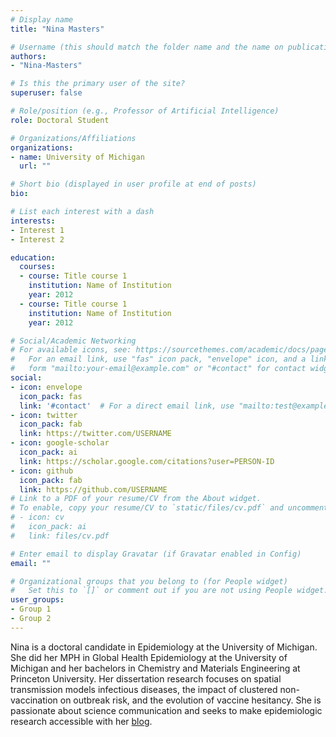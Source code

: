 ```yaml
---
# Display name
title: "Nina Masters"

# Username (this should match the folder name and the name on publications)
authors:
- "Nina-Masters"

# Is this the primary user of the site?
superuser: false

# Role/position (e.g., Professor of Artificial Intelligence)
role: Doctoral Student 

# Organizations/Affiliations
organizations:
- name: University of Michigan
  url: ""

# Short bio (displayed in user profile at end of posts)
bio: 

# List each interest with a dash
interests:
- Interest 1
- Interest 2

education:
  courses:
  - course: Title course 1
    institution: Name of Institution
    year: 2012
  - course: Title course 1
    institution: Name of Institution
    year: 2012

# Social/Academic Networking
# For available icons, see: https://sourcethemes.com/academic/docs/page-builder/#icons
#   For an email link, use "fas" icon pack, "envelope" icon, and a link in the
#   form "mailto:your-email@example.com" or "#contact" for contact widget.
social:
- icon: envelope
  icon_pack: fas
  link: '#contact'  # For a direct email link, use "mailto:test@example.org".
- icon: twitter
  icon_pack: fab
  link: https://twitter.com/USERNAME
- icon: google-scholar
  icon_pack: ai
  link: https://scholar.google.com/citations?user=PERSON-ID
- icon: github
  icon_pack: fab
  link: https://github.com/USERNAME
# Link to a PDF of your resume/CV from the About widget.
# To enable, copy your resume/CV to `static/files/cv.pdf` and uncomment the lines below.
# - icon: cv
#   icon_pack: ai
#   link: files/cv.pdf

# Enter email to display Gravatar (if Gravatar enabled in Config)
email: ""

# Organizational groups that you belong to (for People widget)
#   Set this to `[]` or comment out if you are not using People widget.
user_groups:
- Group 1
- Group 2
---
```


Nina is a doctoral candidate in Epidemiology at the University of Michigan. She did her MPH in Global Health Epidemiology at the University of Michigan and her bachelors in Chemistry and Materials Engineering at Princeton University. Her dissertation research focuses on spatial transmission models infectious diseases, the impact of clustered non-vaccination on outbreak risk, and the evolution of vaccine hesitancy. She is passionate about science communication and seeks to make epidemiologic research accessible with her [blog](https://knowyourvax.com/).